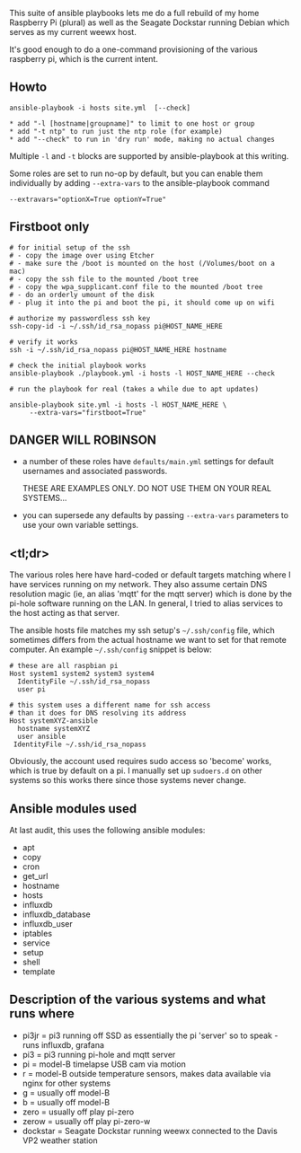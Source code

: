

This suite of ansible playbooks lets me do a full rebuild of
my home Raspberry Pi (plural) as well as the Seagate Dockstar
running Debian which serves as my current weewx host.

It's good enough to do a one-command provisioning of the various
raspberry pi, which is the current intent.


Howto
-----

    ansible-playbook -i hosts site.yml  [--check]

    * add "-l [hostname|groupname]" to limit to one host or group
    * add "-t ntp" to run just the ntp role (for example)
    * add "--check" to run in 'dry run' mode, making no actual changes

Multiple `-l` and `-t` blocks are supported by ansible-playbook at this writing.

Some roles are set to run no-op by default, but you can enable them
individually by adding `--extra-vars` to the ansible-playbook command

    --extravars="optionX=True optionY=True" 


Firstboot only
---------------

```
# for initial setup of the ssh
# - copy the image over using Etcher
# - make sure the /boot is mounted on the host (/Volumes/boot on a mac)
# - copy the ssh file to the mounted /boot tree
# - copy the wpa_supplicant.conf file to the mounted /boot tree
# - do an orderly umount of the disk
# - plug it into the pi and boot the pi, it should come up on wifi

# authorize my passwordless ssh key
ssh-copy-id -i ~/.ssh/id_rsa_nopass pi@HOST_NAME_HERE

# verify it works
ssh -i ~/.ssh/id_rsa_nopass pi@HOST_NAME_HERE hostname

# check the initial playbook works
ansible-playbook ./playbook.yml -i hosts -l HOST_NAME_HERE --check

# run the playbook for real (takes a while due to apt updates)

ansible-playbook site.yml -i hosts -l HOST_NAME_HERE \
     --extra-vars="firstboot=True"

```


DANGER WILL ROBINSON
--------------------

 - a number of these roles have `defaults/main.yml` settings for
    default usernames and associated passwords.

    THESE ARE EXAMPLES ONLY.  DO NOT USE THEM ON YOUR REAL SYSTEMS...

 - you can supersede any defaults by passing `--extra-vars` parameters
    to use your own variable settings.


<tl;dr>
-------

The various roles here have hard-coded or default targets matching
where I have services running on my network.  They also assume certain
DNS resolution magic (ie, an alias 'mqtt' for the mqtt server) which
is done by the pi-hole software running on the LAN.  In general, I tried
to alias services to the host acting as that server.

The ansible hosts file matches my ssh setup's `~/.ssh/config` file, which
sometimes differs from the actual hostname we want to set for that
remote computer.   An example `~/.ssh/config` snippet is below:


    # these are all raspbian pi
    Host system1 system2 system3 system4
      IdentityFile ~/.ssh/id_rsa_nopass
      user pi
   
    # this system uses a different name for ssh access 
    # than it does for DNS resolving its address
    Host systemXYZ-ansible
      hostname systemXYZ
      user ansible
     IdentityFile ~/.ssh/id_rsa_nopass

Obviously, the account used requires sudo access so 'become' works,
which is true by default on a pi.  I manually set up `sudoers.d` on
other systems so this works there since those systems never change.


Ansible modules used
--------------------

At last audit, this uses the following ansible modules:

  * apt
  * copy
  * cron
  * get_url
  * hostname
  * hosts
  * influxdb
  * influxdb_database
  * influxdb_user
  * iptables
  * service
  * setup
  * shell
  * template


Description of the various systems and what runs where
------------------------------------------------------

  * pi3jr = pi3 running off SSD as essentially the pi 'server' so to speak
        - runs influxdb, grafana
  * pi3 = pi3 running pi-hole and mqtt server
  * pi = model-B timelapse USB cam via motion
  * r = model-B outside temperature sensors, makes data available via nginx for other systems
  * g = usually off model-B
  * b = usually off model-B
  * zero = usually off play pi-zero
  * zerow = usually off play pi-zero-w
  * dockstar = Seagate Dockstar running weewx connected to the Davis VP2 weather station


